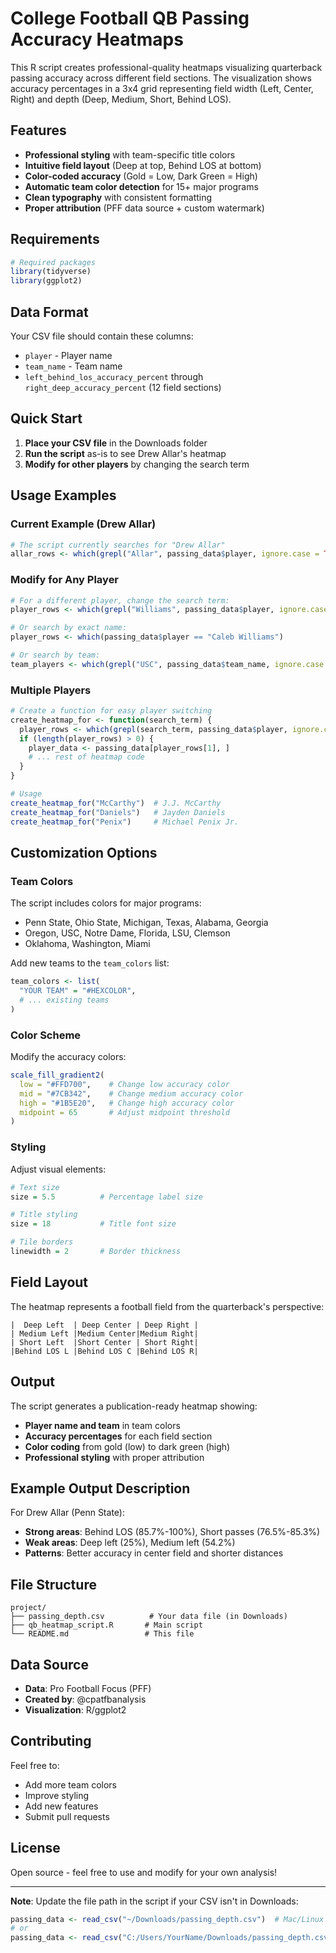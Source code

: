 # College Football QB Passing Accuracy Heatmaps

This R script creates professional-quality heatmaps visualizing quarterback passing accuracy across different field sections. The visualization shows accuracy percentages in a 3x4 grid representing field width (Left, Center, Right) and depth (Deep, Medium, Short, Behind LOS).

## Features

- **Professional styling** with team-specific title colors
- **Intuitive field layout** (Deep at top, Behind LOS at bottom)
- **Color-coded accuracy** (Gold = Low, Dark Green = High)
- **Automatic team color detection** for 15+ major programs
- **Clean typography** with consistent formatting
- **Proper attribution** (PFF data source + custom watermark)

## Requirements

```r
# Required packages
library(tidyverse)
library(ggplot2)
```

## Data Format

Your CSV file should contain these columns:
- `player` - Player name
- `team_name` - Team name
- `left_behind_los_accuracy_percent` through `right_deep_accuracy_percent` (12 field sections)

## Quick Start

1. **Place your CSV file** in the Downloads folder
2. **Run the script** as-is to see Drew Allar's heatmap
3. **Modify for other players** by changing the search term

## Usage Examples

### Current Example (Drew Allar)
```r
# The script currently searches for "Drew Allar"
allar_rows <- which(grepl("Allar", passing_data$player, ignore.case = TRUE))
```

### Modify for Any Player
```r
# For a different player, change the search term:
player_rows <- which(grepl("Williams", passing_data$player, ignore.case = TRUE))

# Or search by exact name:
player_rows <- which(passing_data$player == "Caleb Williams")

# Or search by team:
team_players <- which(grepl("USC", passing_data$team_name, ignore.case = TRUE))
```

### Multiple Players
```r
# Create a function for easy player switching
create_heatmap_for <- function(search_term) {
  player_rows <- which(grepl(search_term, passing_data$player, ignore.case = TRUE))
  if (length(player_rows) > 0) {
    player_data <- passing_data[player_rows[1], ]
    # ... rest of heatmap code
  }
}

# Usage
create_heatmap_for("McCarthy")  # J.J. McCarthy
create_heatmap_for("Daniels")   # Jayden Daniels
create_heatmap_for("Penix")     # Michael Penix Jr.
```

## Customization Options

### Team Colors
The script includes colors for major programs:
- Penn State, Ohio State, Michigan, Texas, Alabama, Georgia
- Oregon, USC, Notre Dame, Florida, LSU, Clemson
- Oklahoma, Washington, Miami

Add new teams to the `team_colors` list:
```r
team_colors <- list(
  "YOUR TEAM" = "#HEXCOLOR",
  # ... existing teams
)
```

### Color Scheme
Modify the accuracy colors:
```r
scale_fill_gradient2(
  low = "#FFD700",    # Change low accuracy color
  mid = "#7CB342",    # Change medium accuracy color  
  high = "#1B5E20",   # Change high accuracy color
  midpoint = 65       # Adjust midpoint threshold
)
```

### Styling
Adjust visual elements:
```r
# Text size
size = 5.5          # Percentage label size

# Title styling
size = 18           # Title font size

# Tile borders
linewidth = 2       # Border thickness
```

## Field Layout

The heatmap represents a football field from the quarterback's perspective:

```
|  Deep Left  | Deep Center | Deep Right |
| Medium Left |Medium Center|Medium Right|
| Short Left  |Short Center | Short Right|
|Behind LOS L |Behind LOS C |Behind LOS R|
```

## Output

The script generates a publication-ready heatmap showing:
- **Player name and team** in team colors
- **Accuracy percentages** for each field section
- **Color coding** from gold (low) to dark green (high)
- **Professional styling** with proper attribution

## Example Output Description

For Drew Allar (Penn State):
- **Strong areas**: Behind LOS (85.7%-100%), Short passes (76.5%-85.3%)
- **Weak areas**: Deep left (25%), Medium left (54.2%)
- **Patterns**: Better accuracy in center field and shorter distances

## File Structure

```
project/
├── passing_depth.csv          # Your data file (in Downloads)
├── qb_heatmap_script.R       # Main script
└── README.md                 # This file
```

## Data Source

- **Data**: Pro Football Focus (PFF)
- **Created by**: @cpatfbanalysis
- **Visualization**: R/ggplot2

## Contributing

Feel free to:
- Add more team colors
- Improve styling
- Add new features
- Submit pull requests

## License

Open source - feel free to use and modify for your own analysis!

---

**Note**: Update the file path in the script if your CSV isn't in Downloads:
```r
passing_data <- read_csv("~/Downloads/passing_depth.csv")  # Mac/Linux
# or
passing_data <- read_csv("C:/Users/YourName/Downloads/passing_depth.csv")  # Windows
```
